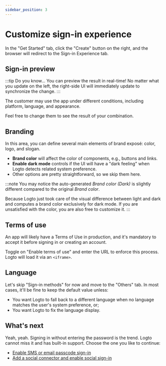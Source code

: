 ```yaml
---
sidebar_position: 3
---
```


# Customize sign-in experience

In the "Get Started" tab, click the "Create" button on the right, and the browser will redirect to the Sign-in Experience tab.

## Sign-in preview

:::tip Do you know...
You can preview the result in real-time! No matter what you update on the left, the right-side UI will immediately update to synchronize the change.
:::

The customer may use the app under different conditions, including platform, language, and appearance. 

Feel free to change them to see the result of your combination.

## Branding

In this area, you can define several main elements of brand exposé: color, logo, and slogan.

- **Brand color** will affect the color of components, e.g., buttons and links.
- **Enable dark mode** controls if the UI will have a "dark feeling" when Logto detects related system preference.
- Other options are pretty straightforward, so we skip them here.

:::note
You may notice the auto-generated *Brand color (Dark)* is slightly different compared to the original *Brand color*.

Because Logto just took care of the visual difference between light and dark and computes a brand color exclusively for dark mode. If you are unsatisfied with the color, you are also free to customize it.
:::

## Terms of use

An app will likely have a Terms of Use in production, and it's mandatory to accept it before signing in or creating an account.

Toggle on "Enable terms of use" and enter the URL to enforce this process. Logto will load it via an `<iframe>`.

## Language

Let's skip "Sign-in methods" for now and move to the "Others" tab. In most cases, it'll be fine to keep the default value unless:

- You want Logto to fall back to a different language when no language matches the user's system preference, or;
- You want Logto to fix the language display.

## What's next

Yeah, yeah. Signing in without entering the password is the trend. Logto cannot miss it and has built-in support. Choose the one you like to continue:

- [Enable SMS or email passcode sign-in](./enable-passcode-sign-in)
- [Add a social connector and enable social sign-in](./add-a-social-connector)
